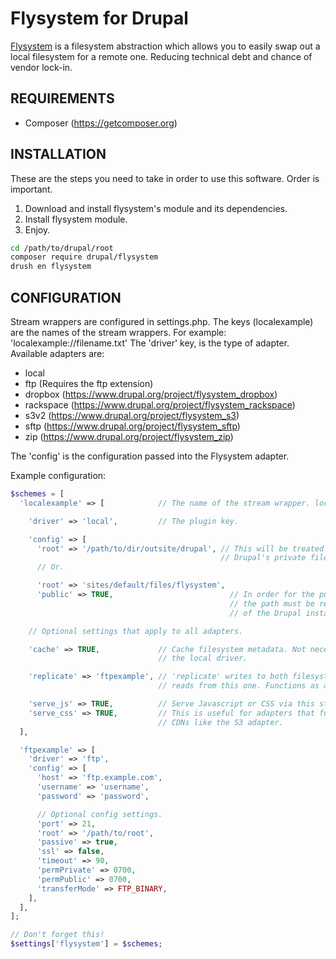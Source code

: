 Flysystem for Drupal
====================

[Flysystem](http://flysystem.thephpleague.com/) is a filesystem abstraction
which allows you to easily swap out a local filesystem for a remote one.
Reducing technical debt and chance of vendor lock-in.

## REQUIREMENTS ##

- Composer (https://getcomposer.org)

## INSTALLATION ##

These are the steps you need to take in order to use this software. Order is
important.

 1. Download and install flysystem's module and its dependencies.
 2. Install flysystem module.
 3. Enjoy.

```bash
cd /path/to/drupal/root
composer require drupal/flysystem
drush en flysystem
```

## CONFIGURATION ##

Stream wrappers are configured in settings.php. The keys (localexample) are the
names of the stream wrappers. For example: 'localexample://filename.txt'
The 'driver' key, is the type of adapter. Available adapters are:

 - local
 - ftp (Requires the ftp extension)
 - dropbox (https://www.drupal.org/project/flysystem_dropbox)
 - rackspace (https://www.drupal.org/project/flysystem_rackspace)
 - s3v2 (https://www.drupal.org/project/flysystem_s3)
 - sftp (https://www.drupal.org/project/flysystem_sftp)
 - zip (https://www.drupal.org/project/flysystem_zip)

The 'config' is the configuration passed into the Flysystem adapter.

Example configuration:

```php
$schemes = [
  'localexample' => [            // The name of the stream wrapper. localexample://

    'driver' => 'local',         // The plugin key.

    'config' => [
      'root' => '/path/to/dir/outsite/drupal', // This will be treated similarly
                                               // Drupal's private file system.
      // Or.

      'root' => 'sites/default/files/flysystem',
      'public' => TRUE,                          // In order for the public setting to work,
                                                 // the path must be relative to the root
                                                 // of the Drupal install.

    // Optional settings that apply to all adapters.

    'cache' => TRUE,             // Cache filesystem metadata. Not necessary for
                                 // the local driver.

    'replicate' => 'ftpexample', // 'replicate' writes to both filesystems, but
                                 // reads from this one. Functions as a backup.

    'serve_js' => TRUE,          // Serve Javascript or CSS via this stream wrapper.
    'serve_css' => TRUE,         // This is useful for adapters that function as
                                 // CDNs like the S3 adapter.
  ],

  'ftpexample' => [
    'driver' => 'ftp',
    'config' => [
      'host' => 'ftp.example.com',
      'username' => 'username',
      'password' => 'password',

      // Optional config settings.
      'port' => 21,
      'root' => '/path/to/root',
      'passive' => true,
      'ssl' => false,
      'timeout' => 90,
      'permPrivate' => 0700,
      'permPublic' => 0700,
      'transferMode' => FTP_BINARY,
    ],
  ],
];

// Don't forget this!
$settings['flysystem'] = $schemes;
```
